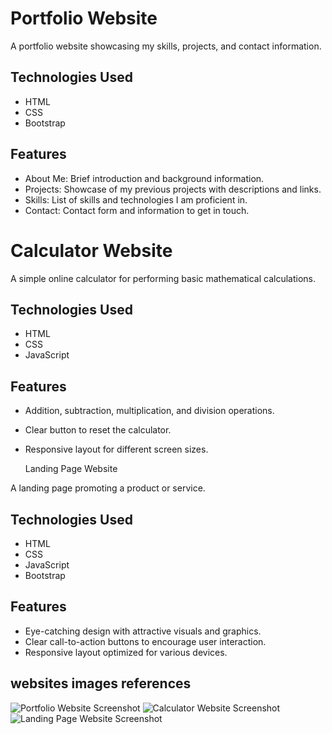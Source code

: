# Portfolio Website

A portfolio website showcasing my skills, projects, and contact information.

## Technologies Used

- HTML
- CSS
- Bootstrap

## Features

- About Me: Brief introduction and background information.
- Projects: Showcase of my previous projects with descriptions and links.
- Skills: List of skills and technologies I am proficient in.
- Contact: Contact form and information to get in touch.


# Calculator Website

A simple online calculator for performing basic mathematical calculations.

## Technologies Used

- HTML
- CSS
- JavaScript

## Features

- Addition, subtraction, multiplication, and division operations.
- Clear button to reset the calculator.
- Responsive layout for different screen sizes.



   Landing Page Website

A landing page promoting a product or service.

## Technologies Used

- HTML
- CSS
- JavaScript
- Bootstrap

## Features

- Eye-catching design with attractive visuals and graphics.
- Clear call-to-action buttons to encourage user interaction.
- Responsive layout optimized for various devices.

## websites images references
![Portfolio Website Screenshot](screenshots/portfolio-screenshot.png)
![Calculator Website Screenshot](screenshots/calculator-screenshot.png)
![Landing Page Website Screenshot](screenshots/landingpage-screenshot.png)


  
